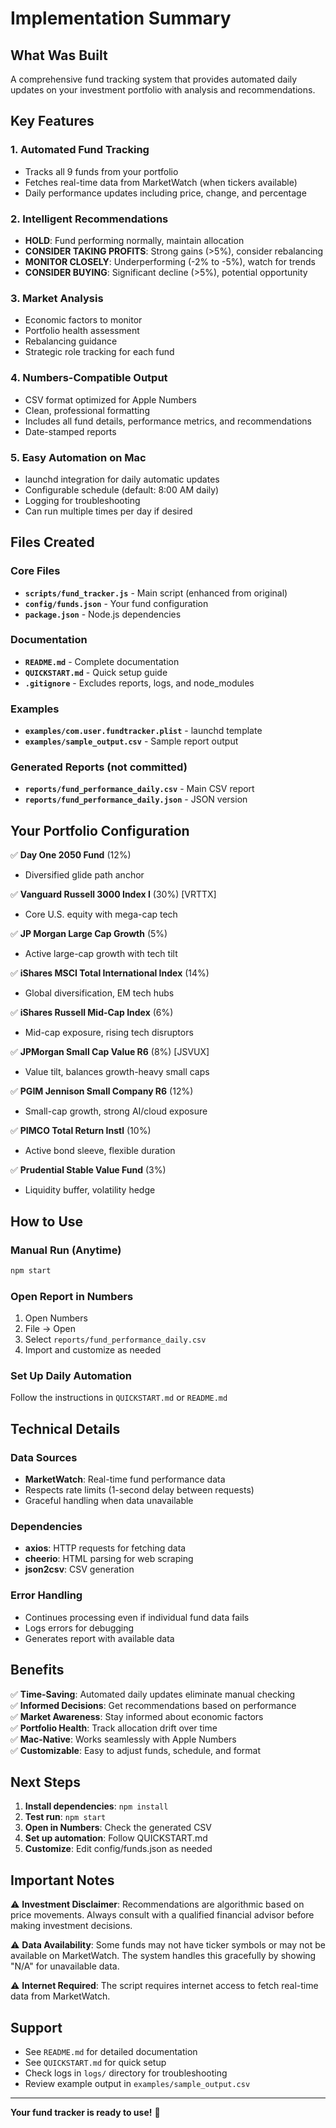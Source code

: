 # Implementation Summary

## What Was Built

A comprehensive fund tracking system that provides automated daily updates on your investment portfolio with analysis and recommendations.

## Key Features

### 1. **Automated Fund Tracking**
- Tracks all 9 funds from your portfolio
- Fetches real-time data from MarketWatch (when tickers available)
- Daily performance updates including price, change, and percentage

### 2. **Intelligent Recommendations**
- **HOLD**: Fund performing normally, maintain allocation
- **CONSIDER TAKING PROFITS**: Strong gains (>5%), consider rebalancing
- **MONITOR CLOSELY**: Underperforming (-2% to -5%), watch for trends
- **CONSIDER BUYING**: Significant decline (>5%), potential opportunity

### 3. **Market Analysis**
- Economic factors to monitor
- Portfolio health assessment
- Rebalancing guidance
- Strategic role tracking for each fund

### 4. **Numbers-Compatible Output**
- CSV format optimized for Apple Numbers
- Clean, professional formatting
- Includes all fund details, performance metrics, and recommendations
- Date-stamped reports

### 5. **Easy Automation on Mac**
- launchd integration for daily automatic updates
- Configurable schedule (default: 8:00 AM daily)
- Logging for troubleshooting
- Can run multiple times per day if desired

## Files Created

### Core Files
- **`scripts/fund_tracker.js`** - Main script (enhanced from original)
- **`config/funds.json`** - Your fund configuration
- **`package.json`** - Node.js dependencies

### Documentation
- **`README.md`** - Complete documentation
- **`QUICKSTART.md`** - Quick setup guide
- **`.gitignore`** - Excludes reports, logs, and node_modules

### Examples
- **`examples/com.user.fundtracker.plist`** - launchd template
- **`examples/sample_output.csv`** - Sample report output

### Generated Reports (not committed)
- **`reports/fund_performance_daily.csv`** - Main CSV report
- **`reports/fund_performance_daily.json`** - JSON version

## Your Portfolio Configuration

✅ **Day One 2050 Fund** (12%)
- Diversified glide path anchor

✅ **Vanguard Russell 3000 Index I** (30%) [VRTTX]
- Core U.S. equity with mega-cap tech

✅ **JP Morgan Large Cap Growth** (5%)
- Active large-cap growth with tech tilt

✅ **iShares MSCI Total International Index** (14%)
- Global diversification, EM tech hubs

✅ **iShares Russell Mid-Cap Index** (6%)
- Mid-cap exposure, rising tech disruptors

✅ **JPMorgan Small Cap Value R6** (8%) [JSVUX]
- Value tilt, balances growth-heavy small caps

✅ **PGIM Jennison Small Company R6** (12%)
- Small-cap growth, strong AI/cloud exposure

✅ **PIMCO Total Return Instl** (10%)
- Active bond sleeve, flexible duration

✅ **Prudential Stable Value Fund** (3%)
- Liquidity buffer, volatility hedge

## How to Use

### Manual Run (Anytime)
```bash
npm start
```

### Open Report in Numbers
1. Open Numbers
2. File → Open
3. Select `reports/fund_performance_daily.csv`
4. Import and customize as needed

### Set Up Daily Automation
Follow the instructions in `QUICKSTART.md` or `README.md`

## Technical Details

### Data Sources
- **MarketWatch**: Real-time fund performance data
- Respects rate limits (1-second delay between requests)
- Graceful handling when data unavailable

### Dependencies
- **axios**: HTTP requests for fetching data
- **cheerio**: HTML parsing for web scraping
- **json2csv**: CSV generation

### Error Handling
- Continues processing even if individual fund data fails
- Logs errors for debugging
- Generates report with available data

## Benefits

✅ **Time-Saving**: Automated daily updates eliminate manual checking  
✅ **Informed Decisions**: Get recommendations based on performance  
✅ **Market Awareness**: Stay informed about economic factors  
✅ **Portfolio Health**: Track allocation drift over time  
✅ **Mac-Native**: Works seamlessly with Apple Numbers  
✅ **Customizable**: Easy to adjust funds, schedule, and format  

## Next Steps

1. **Install dependencies**: `npm install`
2. **Test run**: `npm start`
3. **Open in Numbers**: Check the generated CSV
4. **Set up automation**: Follow QUICKSTART.md
5. **Customize**: Edit config/funds.json as needed

## Important Notes

⚠️ **Investment Disclaimer**: Recommendations are algorithmic based on price movements. Always consult with a qualified financial advisor before making investment decisions.

⚠️ **Data Availability**: Some funds may not have ticker symbols or may not be available on MarketWatch. The system handles this gracefully by showing "N/A" for unavailable data.

⚠️ **Internet Required**: The script requires internet access to fetch real-time data from MarketWatch.

## Support

- See `README.md` for detailed documentation
- See `QUICKSTART.md` for quick setup
- Check logs in `logs/` directory for troubleshooting
- Review example output in `examples/sample_output.csv`

---

**Your fund tracker is ready to use!** 🚀
